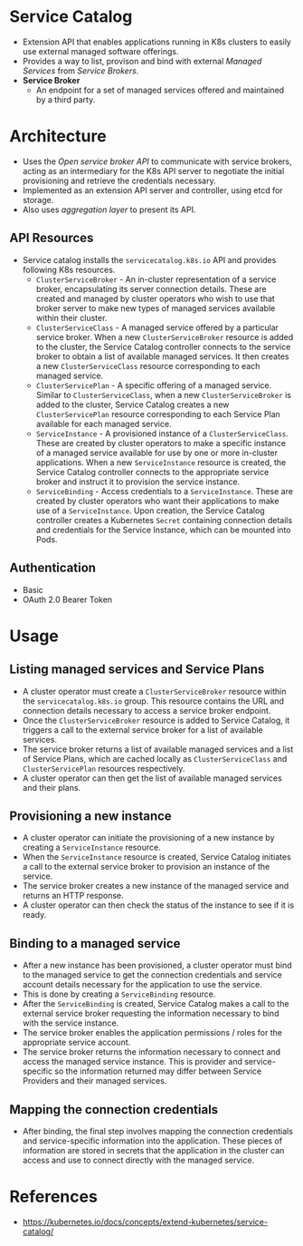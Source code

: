 # Service Catalog
* Extension API that enables applications running in K8s clusters to easily use external managed software offerings.
* Provides a way to list, provison and bind with external _Managed Services_ from _Service Brokers_.
* __Service Broker__
	* An endpoint for a set of managed services offered and maintained by a third party.
# Architecture
* Uses the _Open service broker API_ to communicate with service brokers, acting as an intermediary for the K8s API server to negotiate the initial provisioning and retrieve the credentials necessary.
* Implemented as an extension API server and controller, using etcd for storage.
* Also uses _aggregation layer_ to present its API.
## API Resources
* Service catalog installs the `servicecatalog.k8s.io` API and provides following K8s resources.
	* `ClusterServiceBroker` - An in-cluster representation of a service broker, encapsulating its server connection details. These are created and managed by cluster operators who wish to use that broker server to make new types of managed services available within their cluster.
	* `ClusterServiceClass` - A managed service offered by a particular service broker. When a new `ClusterServiceBroker` resource is added to the cluster, the Service Catalog controller connects to the service broker to obtain a list of available managed services. It then creates a new `ClusterServiceClass` resource corresponding to each managed service.
	* `ClusterServicePlan` - A specific offering of a managed service. Similar to `ClusterServiceClass`, when a new `ClusterServiceBroker` is added to the cluster, Service Catalog creates a new `ClusterServicePlan` resource corresponding to each Service Plan available for each managed service.
	* `ServiceInstance` - A provisioned instance of a `ClusterServiceClass`. These are created by cluster operators to make a specific instance of a managed service available for use by one or more in-cluster applications. When a new `ServiceInstance` resource is created, the Service Catalog controller connects to the appropriate service broker and instruct it to provision the service instance.
	* `ServiceBinding` - Access credentials to a `ServiceInstance`. These are created by cluster operators who want their applications to make use of a `ServiceInstance`. Upon creation, the Service Catalog controller creates a Kubernetes `Secret` containing connection details and credentials for the Service Instance, which can be mounted into Pods.
## Authentication
* Basic
* OAuth 2.0 Bearer Token
# Usage
## Listing managed services and Service Plans
* A cluster operator must create a `ClusterServiceBroker` resource within the `servicecatalog.k8s.io` group. This resource contains the URL and connection details necessary to access a service broker endpoint.
* Once the `ClusterServiceBroker` resource is added to Service Catalog, it triggers a call to the external service broker for a list of available services.
* The service broker returns a list of available managed services and a list of Service Plans, which are cached locally as `ClusterServiceClass` and `ClusterServicePlan` resources respectively.
* A cluster operator can then get the list of available managed services and their plans.
## Provisioning a new instance
* A cluster operator can initiate the provisioning of a new instance by creating a `ServiceInstance` resource.
* When the `ServiceInstance` resource is created, Service Catalog initiates a call to the external service broker to provision an instance of the service.
* The service broker creates a new instance of the managed service and returns an HTTP response.
* A cluster operator can then check the status of the instance to see if it is ready.
## Binding to a managed service
* After a new instance has been provisioned, a cluster operator must bind to the managed service to get the connection credentials and service account details necessary for the application to use the service.
* This is done by creating a `ServiceBinding` resource.
* After the `ServiceBinding` is created, Service Catalog makes a call to the external service broker requesting the information necessary to bind with the service instance.
* The service broker enables the application permissions / roles for the appropriate service account.
* The service broker returns the information necessary to connect and access the managed service instance. This is provider and service-specific so the information returned may differ between Service Providers and their managed services.
## Mapping the connection credentials
* After binding, the final step involves mapping the connection credentials and service-specific information into the application. These pieces of information are stored in secrets that the application in the cluster can access and use to connect directly with the managed service.
# References
* https://kubernetes.io/docs/concepts/extend-kubernetes/service-catalog/

